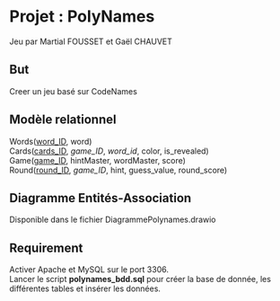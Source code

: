 
# Projet : PolyNames

Jeu par Martial FOUSSET et Gaël CHAUVET

## But

Creer un jeu basé sur CodeNames


## Modèle relationnel

Words(<u>word_ID</u>, word) \
Cards(<u>cards_ID</u>, *game_ID*, *word_id*, color, is_revealed) \
Game(<u>game_ID</u>, hintMaster, wordMaster, score) \
Round(<u>round_ID</u>, *game_ID*, hint, guess_value, round_score)

## Diagramme Entités-Association

Disponible dans le fichier DiagrammePolynames.drawio

## Requirement

Activer Apache et MySQL sur le port 3306. \
Lancer le script **polynames_bdd.sql** pour créer la base de donnée, les différentes tables et insérer les données.


